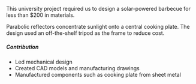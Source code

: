This university project required us to design a solar-powered barbecue for less than $200 in materials.

Parabolic reflectors concentrate sunlight onto a central cooking plate. The design used an off-the-shelf tripod as the frame to reduce cost.

##### Contribution

- Led mechanical design
- Created CAD models and manufacturing drawings
- Manufactured components such as cooking plate from sheet metal
